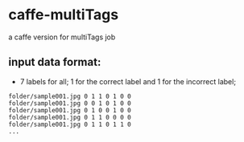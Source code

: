 # caffe-multiTags
a caffe version for multiTags job

## input data format:
+ 7 labels for all; 1 for the correct label and 1 for the incorrect label;
```
folder/sample001.jpg 0 1 1 0 1 0 0
folder/sample001.jpg 0 0 1 0 1 0 0
folder/sample001.jpg 0 1 0 0 1 0 0
folder/sample001.jpg 0 1 1 0 0 0 0
folder/sample001.jpg 0 1 1 0 1 1 0
...
```
